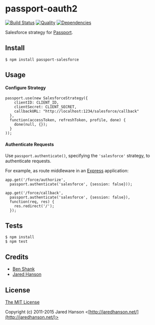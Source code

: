 # passport-oauth2
[![Build Status](https://travis-ci.org/pristineio/passport-salesforce.svg)](https://travis-ci.org/pristineio/passport-salesforce)
[![Quality](https://codeclimate.com/github/pristineio/passport-salesforce/badges/gpa.svg)](https://codeclimate.com/github/pristineio/passport-salesforce)
[![Dependencies](https://david-dm.org/jaredhanson/passport-oauth2.svg)](https://david-dm.org/jaredhanson/passport-oauth2)


Salesforce strategy for [Passport](http://passportjs.org/).

## Install

    $ npm install passport-salesforce

## Usage

#### Configure Strategy

    passport.use(new SalesforceStrategy({
        clientID: CLIENT_ID,
        clientSecret: CLIENT_SECRET,
        callbackURL: "http://localhost:1234/salesforce/callback"
      },
      function(accessToken, refreshToken, profile, done) {
        done(null, {});
      }
    ));

#### Authenticate Requests

Use `passport.authenticate()`, specifying the `'salesforce'` strategy, to
authenticate requests.

For example, as route middleware in an [Express](http://expressjs.com/)
application:

    app.get('/force/authorize',
      passport.authenticate('salesforce', {session: false}));

    app.get('/force/callback',
      passport.authenticate('salesforce', {session: false}),
      function(req, res) {
        res.redirect('/');
      });

## Tests

    $ npm install
    $ npm test

## Credits

  - [Ben Shank](http://github.com/shanksauce)
  - [Jared Hanson](http://github.com/jaredhanson)

## License

[The MIT License](http://opensource.org/licenses/MIT)

Copyright (c) 2011-2015 Jared Hanson <[http://jaredhanson.net/](http://jaredhanson.net/)>
